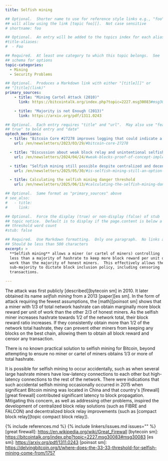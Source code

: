 ```yaml
---
title: Selfish mining

## Optional.  Shorter name to use for reference style links e.g., "foo"
## will allow using the link [topic foo][].  Not case sensitive
# shortname: foo

## Optional.  An entry will be added to the topics index for each alias
#title-aliases:
#  - Foo

## Required.  At least one category to which this topic belongs.  See
## schema for options
topic-categories:
  - Mining
  - Security Problems

## Optional.  Produces a Markdown link with either "[title][]" or
## "[title](link)"
primary_sources:
    - title: "Mining Cartel Attack (2010)"
      link: https://bitcointalk.org/index.php?topic=2227.msg30083#msg30083

    - title: "Majority is not Enough (2013)"
      link: https://arxiv.org/pdf/1311.0243

## Optional.  Each entry requires "title" and "url".  May also use "feature:
## true" to bold entry and "date"
optech_mentions:
  - title: "Bitcoin Core #27278 improves logging that could indicate a selfish mining attack or other concerns"
    url: /en/newsletters/2023/03/29/#bitcoin-core-27278

  - title: "Discussion about weak block relay and unintentional selfish mining"
    url: /en/newsletters/2024/04/24/#weak-blocks-proof-of-concept-implementation

  - title: "Selfish mining still possible despite centralized and decentralized block relay improvements"
    url: /en/newsletters/2025/05/30/#is-selfish-mining-still-an-option-with-compact-blocks-and-fibre

  - title: Calculating the selfish mining danger threshold
    url: /en/newsletters/2025/06/13/#calculating-the-selfish-mining-danger-threshold

## Optional.  Same format as "primary_sources" above
# see_also:
#   - title:
#     link:

## Optional.  Force the display (true) or non-display (false) of stub
## topic notice.  Default is to display if the page.content is below a
## threshold word count
#stub: false

## Required.  Use Markdown formatting.  Only one paragraph.  No links allowed.
## Should be less than 500 characters
excerpt: >
  **Selfish mining** allows a miner (or cartel of miners) controlling
  less than a majority of hashrate to keep more block reward per unit of
  work than the majority of honest miners.  This effectively allows the
  sub-majority to dictate block inclusion policy, including censoring
  transactions.

---
```

The attack was first publicly [described][bytecoin sm] in 2010.  It
later obtained its name _selfish mining_ from a 2013 [paper][es sm].  In
the form of attack requiring the fewest assumptions, the [math][poinsot
sm] shows that a miner with 1/3 of total network hashrate can obtain
marginally more block reward per unit of work than the other 2/3 of
honest miners.  As the selfish miner increases hashrate towards 1/2 of
the network total, their block reward ratio increases.  If they
consistently obtain more than 1/2 of the network total hashrate, they
can prevent other miners from keeping any blocks on the best chain,
allowing them to obtain all block reward and censor any transaction.

There is no known practical solution to selfish mining for Bitcoin,
beyond attempting to ensure no miner or cartel of miners obtains 1/3 or
more of total hashrate.

It is possible for selfish mining to occur accidentally, such as when
several large hashrate miners have low-latency connections to each other
but high-latency connections to the rest of the network.  There were
indications that such accidental selfish mining occasionally occurred in
2015 when significant Bitcoin mining was located in China and that
country's [firewall][great firewall] contributed significant latency to
block propagation.<!-- citation needed -->  Mitigating this concern, as
well as addressing other problems, inspired the development of
centralized block relay solutions (such as FIBRE and FALCON) and
decentralized block relay improvements (such as [compact block
relay][topic compact block relay]).

{% include references.md %}
{% include linkers/issues.md issues="" %}
[great firewall]: https://en.wikipedia.org/wiki/Great_Firewall
[bytecoin sm]: https://bitcointalk.org/index.php?topic=2227.msg30083#msg30083
[es sm]: https://arxiv.org/pdf/1311.0243
[poinsot sm]: https://delvingbitcoin.org/t/where-does-the-33-33-threshold-for-selfish-mining-come-from/1757
